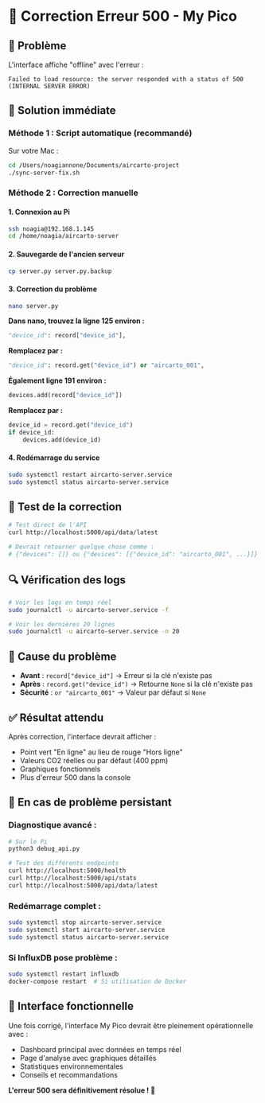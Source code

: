 # 🔧 Correction Erreur 500 - My Pico

## 🎯 Problème
L'interface affiche "offline" avec l'erreur :
```
Failed to load resource: the server responded with a status of 500 (INTERNAL SERVER ERROR)
```

## 🚀 Solution immédiate

### **Méthode 1 : Script automatique (recommandé)**

Sur votre Mac :
```bash
cd /Users/noagiannone/Documents/aircarto-project
./sync-server-fix.sh
```

### **Méthode 2 : Correction manuelle**

#### **1. Connexion au Pi**
```bash
ssh noagia@192.168.1.145
cd /home/noagia/aircarto-server
```

#### **2. Sauvegarde de l'ancien serveur**
```bash
cp server.py server.py.backup
```

#### **3. Correction du problème**
```bash
nano server.py
```

**Dans nano, trouvez la ligne 125 environ :**
```python
"device_id": record["device_id"],
```

**Remplacez par :**
```python
"device_id": record.get("device_id") or "aircarto_001",
```

**Également ligne 191 environ :**
```python
devices.add(record["device_id"])
```

**Remplacez par :**
```python
device_id = record.get("device_id")
if device_id:
    devices.add(device_id)
```

#### **4. Redémarrage du service**
```bash
sudo systemctl restart aircarto-server.service
sudo systemctl status aircarto-server.service
```

## 🧪 Test de la correction

```bash
# Test direct de l'API
curl http://localhost:5000/api/data/latest

# Devrait retourner quelque chose comme :
# {"devices": []} ou {"devices": [{"device_id": "aircarto_001", ...}]}
```

## 🔍 Vérification des logs
 
 
```bash
# Voir les logs en temps réel
sudo journalctl -u aircarto-server.service -f

# Voir les dernières 20 lignes
sudo journalctl -u aircarto-server.service -n 20
```

## 🎯 Cause du problème

- **Avant** : `record["device_id"]` → Erreur si la clé n'existe pas
- **Après** : `record.get("device_id")` → Retourne `None` si la clé n'existe pas
- **Sécurité** : `or "aircarto_001"` → Valeur par défaut si `None`

## ✅ Résultat attendu

Après correction, l'interface devrait afficher :
- Point vert "En ligne" au lieu de rouge "Hors ligne"
- Valeurs CO2 réelles ou par défaut (400 ppm)
- Graphiques fonctionnels
- Plus d'erreur 500 dans la console

## 🚨 En cas de problème persistant

### **Diagnostique avancé :**
```bash
# Sur le Pi
python3 debug_api.py

# Test des différents endpoints
curl http://localhost:5000/health
curl http://localhost:5000/api/stats
curl http://localhost:5000/api/data/latest
```

### **Redémarrage complet :**
```bash
sudo systemctl stop aircarto-server.service
sudo systemctl start aircarto-server.service
sudo systemctl status aircarto-server.service
```

### **Si InfluxDB pose problème :**
```bash
sudo systemctl restart influxdb
docker-compose restart  # Si utilisation de Docker
```

## 🌱 Interface fonctionnelle

Une fois corrigé, l'interface My Pico devrait être pleinement opérationnelle avec :
- Dashboard principal avec données en temps réel
- Page d'analyse avec graphiques détaillés
- Statistiques environnementales
- Conseils et recommandations

**L'erreur 500 sera définitivement résolue ! 🎉** 